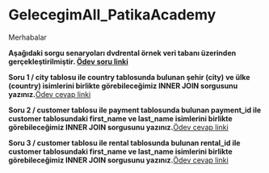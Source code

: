 ﻿# GelecegimAll_PatikaAcademy
 Merhabalar

**Aşağıdaki sorgu senaryoları dvdrental örnek veri tabanı üzerinden gerçekleştirilmiştir. [Ödev soru linki](https://academy.patika.dev/tr/courses/sql/Odev9)**

**Soru 1 / city tablosu ile country tablosunda bulunan şehir (city) ve ülke (country) isimlerini birlikte görebileceğimiz INNER JOIN sorgusunu yazınız.**[Ödev cevap linki](https://github.com/orbaykahraman/GelecegimAll_PatikaAcademy/blob/main/SQL%20TEMELLER%C4%B0%20%C3%96DEVLER%C4%B0/SQL%20HOMEWORK%209/1.sql)

**Soru 2 / customer tablosu ile payment tablosunda bulunan payment_id ile customer tablosundaki first_name ve last_name isimlerini birlikte görebileceğimiz INNER JOIN sorgusunu yazınız.**[Ödev cevap linki](https://github.com/orbaykahraman/GelecegimAll_PatikaAcademy/blob/main/SQL%20TEMELLER%C4%B0%20%C3%96DEVLER%C4%B0/SQL%20HOMEWORK%209/2.sql)

**Soru 3 / customer tablosu ile rental tablosunda bulunan rental_id ile customer tablosundaki first_name ve last_name isimlerini birlikte görebileceğimiz INNER JOIN sorgusunu yazınız.**[Ödev cevap linki](https://github.com/orbaykahraman/GelecegimAll_PatikaAcademy/blob/main/SQL%20TEMELLER%C4%B0%20%C3%96DEVLER%C4%B0/SQL%20HOMEWORK%209/3.sql)
